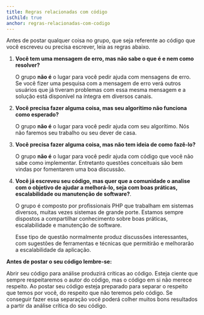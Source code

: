 ```yaml
---
title: Regras relacionadas com código
isChild: true
anchor: regras-relacionadas-com-codigo
---
```


Antes de postar qualquer coisa no grupo, que seja referente ao código que você escreveu ou precisa escrever, leia as regras abaixo.

1. **Você tem uma mensagem de erro, mas não sabe o que é e nem como resolver?**

    O grupo **não é** o lugar para você pedir ajuda com mensagens de erro. Se você fizer uma pesquisa com a mensagem de erro verá outros usuários que já tiveram problemas com essa mesma mensagem e a solução está disponível na íntegra em diversos canais.

2. **Você precisa fazer alguma coisa, mas seu algorítimo não funciona como esperado?**

    O grupo **não é** o lugar para você pedir ajuda com seu algorítimo. Nós não faremos seu trabalho ou seu dever de casa.

3. **Você precisa fazer alguma coisa, mas não tem ideia de como fazê-lo?**

    O grupo **não é** o lugar para você pedir ajuda com código que você não sabe como implementar. Entretanto questões conceituais são bem vindas por fomentarem uma boa discussão.

4. **Você já escreveu seu código, mas quer que a comunidade o analise com o objetivo de ajudar a melhorá-lo, seja com boas práticas, escalabilidade ou manutenção de software?**.

    O grupo é composto por profissionais PHP que trabalham em sistemas diversos, muitas vezes sistemas de grande porte. Estamos sempre dispostos a compartilhar conhecimento sobre boas práticas, escalabilidade e manutenção de software.
    
    Esse tipo de questão normalmente produz discussões interessantes, com sugestões de ferramentas e técnicas que permitirão e melhorarão a escalabilidade da aplicação.

**Antes de postar o seu código lembre-se:**

Abrir seu código para análise produzirá críticas ao código. Esteja ciente que sempre respeitaremos o autor do código, mas o código em si não merece respeito. Ao postar seu código esteja preparado para separar o respeito que temos por você, do respeito que não teremos pelo código. Se conseguir fazer essa separação você poderá colher muitos bons resultados a partir da análise crítica do seu código.